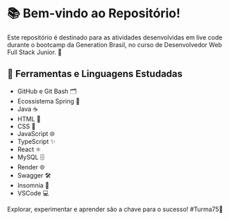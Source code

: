   <h1>📚 Bem-vindo ao Repositório!</h1>
    <p>Este repositório é destinado para as atividades desenvolvidas em live code durante o bootcamp da Generation Brasil, no curso de Desenvolvedor Web Full Stack Junior. 🚀</p>
    
   <h2>🔧 Ferramentas e Linguagens Estudadas</h2>
    <ul>
        <li>GitHub e Git Bash 🗂️</li>
        <li>Ecossistema Spring 🌱</li>
        <li>Java ☕</li>
        <li>HTML 📜</li>
        <li>CSS 🎨</li>
        <li>JavaScript 🌐</li>
        <li>TypeScript ✨</li>
        <li>React ⚛️</li>
        <li>MySQL 🗄️</li>
        <li>Render 🌐</li>
        <li>Swagger 🛠️</li>
        <li>Insomnia 🌙</li>
        <li>VSCode 💻</li>
    </ul>
    
   <p>Explorar, experimentar e aprender são a chave para o sucesso! #Turma75🌟</p>
